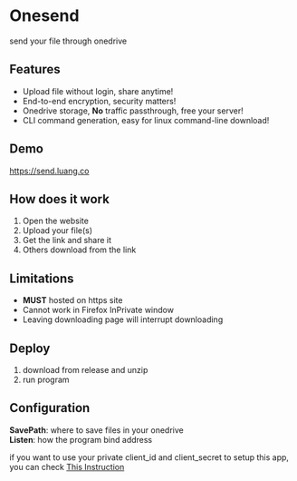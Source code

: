 # Onesend

send your file through onedrive

## Features

-   Upload file without login, share anytime!
-   End-to-end encryption, security matters!
-   Onedrive storage, **No** traffic passthrough, free your server!
-   CLI command generation, easy for linux command-line download!

## Demo

<https://send.luang.co>

## How does it work

1. Open the website
1. Upload your file(s)
1. Get the link and share it
1. Others download from the link

## Limitations

-   **MUST** hosted on https site
-   Cannot work in Firefox InPrivate window
-   Leaving downloading page will interrupt downloading

## Deploy

1. download from release and unzip
1. run program

## Configuration

**SavePath**: where to save files in your onedrive  
**Listen**: how the program bind address

if you want to use your private client_id and client_secret to setup this app, you can check [This Instruction](./docs/Private-App.md)
